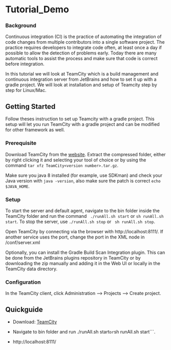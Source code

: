 # Tutorial_Demo

### Background

Continuous integration (CI) is the practice of automating the integration of code changes from multiple contributors into a single software project. The practice requires developers to integrate code often, at least once a day if possible to allow the detection of problems early. Today there are many automatic tools to assist the process and make sure that code is correct before integration. 

In this tutorial we will look at TeamCity which is a build management and continuous integration server from JetBrains and how to set it up with a gradle project. We will look at installation and setup of Teamcity step by step for Linux/Mac.


## Getting Started

Follow theses instruction to set up Teamcity with a gradle project. This setup will let you run TeamCity with a gradle project and can be modified for other framework as well.

### Prerequisite

Download TeamCity from the [website](https://www.jetbrains.com/teamcity/download/#section=section-get). Extract the compressed folder, either by right clicking it and selecting your tool of choice or by using the command ```tar xfz TeamCity<version number>.tar.gz```.

Make sure you java 8 installed (for example, use SDKman) and check your Java version with ```java -version```, also make sure the patch is correct ```echo $JAVA_HOME```.

### Setup
To start the server and default agent, navigate to the bin folder inside the TeamCity folder and run the command ``` ./runAll.sh start``` or ```sh runAll.sh start```. To stop the server, use ```./runAll.sh stop``` or ``` sh runAll.sh stop```.

Open TeamCity by connecting via the browser with http://localhost:8111/.
If another service uses the port, change the port in the XML node in <TeamCity directory>/conf/server.xml
  
Optionally, you can install the Gradle Build Scan Integration plugin. This can be done from the JetBrains plugins repository in TeamCity or by downloading the zip manually and adding it in the Web UI or locally in the TeamCity data directory.

### Configuration

In the TeamCity client, click Administration --> Projects --> Create project.


## Quickguide

- Download: [TeamCity](https://www.jetbrains.com/teamcity/download/#section=section-get)

- Navigate to bin folder and run ./runAll.sh start``` or ```sh runAll.sh start```.

- http://localhost:8111/






